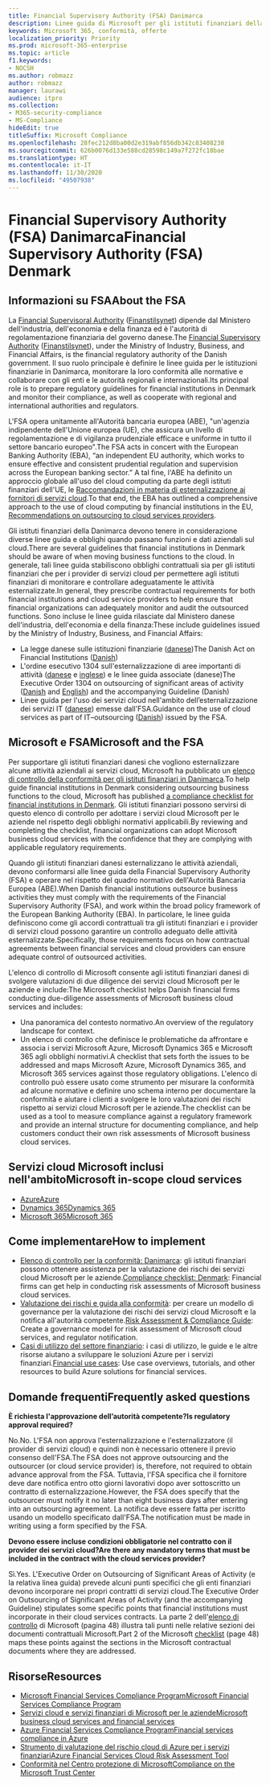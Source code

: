 ```yaml
---
title: Financial Supervisory Authority (FSA) Danimarca
description: Linee guida di Microsoft per gli istituti finanziari della Danimarca che adottano il cloud.
keywords: Microsoft 365, conformità, offerte
localization_priority: Priority
ms.prod: microsoft-365-enterprise
ms.topic: article
f1.keywords:
- NOCSH
ms.author: robmazz
author: robmazz
manager: laurawi
audience: itpro
ms.collection:
- M365-security-compliance
- MS-Compliance
hideEdit: true
titleSuffix: Microsoft Compliance
ms.openlocfilehash: 28fec212d8ba00d2e319abf856db342c83408238
ms.sourcegitcommit: 626b0076d133e588cd28598c149a7f272fc18bae
ms.translationtype: HT
ms.contentlocale: it-IT
ms.lasthandoff: 11/30/2020
ms.locfileid: "49507938"
---
```

# <a name="financial-supervisory-authority-fsa-denmark"></a><span data-ttu-id="cc546-104">Financial Supervisory Authority (FSA) Danimarca</span><span class="sxs-lookup"><span data-stu-id="cc546-104">Financial Supervisory Authority (FSA) Denmark</span></span>

## <a name="about-the-fsa"></a><span data-ttu-id="cc546-105">Informazioni su FSA</span><span class="sxs-lookup"><span data-stu-id="cc546-105">About the FSA</span></span>

<span data-ttu-id="cc546-106">La [Financial Supervisoral Authority](https://www.dfsa.dk/) ([Finanstilsynet](https://www.finanstilsynet.dk/)) dipende dal Ministero dell'industria, dell'economia e della finanza ed è l'autorità di regolamentazione finanziaria del governo danese.</span><span class="sxs-lookup"><span data-stu-id="cc546-106">The [Financial Supervisory Authority](https://www.dfsa.dk/) ([Finanstilsynet](https://www.finanstilsynet.dk/)), under the Ministry of Industry, Business, and Financial Affairs, is the financial regulatory authority of the Danish government.</span></span> <span data-ttu-id="cc546-107">Il suo ruolo principale è definire le linee guida per le istituzioni finanziarie in Danimarca, monitorare la loro conformità alle normative e collaborare con gli enti e le autorità regionali e internazionali.</span><span class="sxs-lookup"><span data-stu-id="cc546-107">Its principal role is to prepare regulatory guidelines for financial institutions in Denmark and monitor their compliance, as well as cooperate with regional and international authorities and regulators.</span></span>

<span data-ttu-id="cc546-108">L'FSA opera unitamente all'Autorità bancaria europea (ABE), "un'agenzia indipendente dell'Unione europea (UE), che assicura un livello di regolamentazione e di vigilanza prudenziale efficace e uniforme in tutto il settore bancario europeo".</span><span class="sxs-lookup"><span data-stu-id="cc546-108">The FSA acts in concert with the European Banking Authority (EBA), “an independent EU authority, which works to ensure effective and consistent prudential regulation and supervision across the European banking sector.”</span></span> <span data-ttu-id="cc546-109">A tal fine, l'ABE ha definito un approccio globale all'uso del cloud computing da parte degli istituti finanziari dell'UE, le [Raccomandazioni in materia di esternalizzazione ai fornitori di servizi cloud](https://eba.europa.eu/documents/10180/2170121/Final+draft+Recommendations+on+Cloud+Outsourcing+%28EBA-Rec-2017-03%29.pdf/5fa5cdde-3219-4e95-946d-0c0d05494362).</span><span class="sxs-lookup"><span data-stu-id="cc546-109">To that end, the EBA has outlined a comprehensive approach to the use of cloud computing by financial institutions in the EU, [Recommendations on outsourcing to cloud services providers](https://eba.europa.eu/documents/10180/2170121/Final+draft+Recommendations+on+Cloud+Outsourcing+%28EBA-Rec-2017-03%29.pdf/5fa5cdde-3219-4e95-946d-0c0d05494362).</span></span>

<span data-ttu-id="cc546-110">Gli istituti finanziari della Danimarca devono tenere in considerazione diverse linee guida e obblighi quando passano funzioni e dati aziendali sul cloud.</span><span class="sxs-lookup"><span data-stu-id="cc546-110">There are several guidelines that financial institutions in Denmark should be aware of when moving business functions to the cloud.</span></span> <span data-ttu-id="cc546-111">In generale, tali linee guida stabiliscono obblighi contrattuali sia per gli istituti finanziari che per i provider di servizi cloud per permettere agli istituti finanziari di monitorare e controllare adeguatamente le attività esternalizzate.</span><span class="sxs-lookup"><span data-stu-id="cc546-111">In general, they prescribe contractual requirements for both financial institutions and cloud service providers to help ensure that financial organizations can adequately monitor and audit the outsourced functions.</span></span> <span data-ttu-id="cc546-112">Sono incluse le linee guida rilasciate dal Ministero danese dell'industria, dell'economia e della finanza:</span><span class="sxs-lookup"><span data-stu-id="cc546-112">These include guidelines issued by the Ministry of Industry, Business, and Financial Affairs:</span></span>

- <span data-ttu-id="cc546-113">La legge danese sulle istituzioni finanziarie ([danese](https://www.retsinformation.dk/Forms/R0710.aspx?id=193767))</span><span class="sxs-lookup"><span data-stu-id="cc546-113">The Danish Act on Financial Institutions ([Danish](https://www.retsinformation.dk/Forms/R0710.aspx?id=193767))</span></span>
- <span data-ttu-id="cc546-114">L'ordine esecutivo 1304 sull'esternalizzazione di aree importanti di attività ([danese](https://www.retsinformation.dk/Forms/R0710.aspx?id=134352) e [inglese](https://www.finanstilsynet.dk/~/media/Lovgivning/Oversat-lovgivning/Executive-orders/1304_251110-pdf.pdf)) e le linee guida associate (danese)</span><span class="sxs-lookup"><span data-stu-id="cc546-114">The Executive Order 1304 on outsourcing of significant areas of activity ([Danish](https://www.retsinformation.dk/Forms/R0710.aspx?id=134352) and [English](https://www.finanstilsynet.dk/~/media/Lovgivning/Oversat-lovgivning/Executive-orders/1304_251110-pdf.pdf)) and the accompanying Guideline (Danish)</span></span>
- <span data-ttu-id="cc546-115">Linee guida per l'uso dei servizi cloud nell'ambito dell’esternalizzazione dei servizi IT ([danese](https://www.finanstilsynet.dk/Tilsyn/Information-om-udvalgte-tilsynsomraader/It-tilsyn/Anvendelse-af-cloud-tjenester-som-led-i-IT-outsourcing)) emesse dall'FSA.</span><span class="sxs-lookup"><span data-stu-id="cc546-115">Guidance on the use of cloud services as part of IT–outsourcing ([Danish](https://www.finanstilsynet.dk/Tilsyn/Information-om-udvalgte-tilsynsomraader/It-tilsyn/Anvendelse-af-cloud-tjenester-som-led-i-IT-outsourcing)) issued by the FSA.</span></span>

## <a name="microsoft-and-the-fsa"></a><span data-ttu-id="cc546-116">Microsoft e FSA</span><span class="sxs-lookup"><span data-stu-id="cc546-116">Microsoft and the FSA</span></span>

<span data-ttu-id="cc546-117">Per supportare gli istituti finanziari danesi che vogliono esternalizzare alcune attività aziendali ai servizi cloud, Microsoft ha pubblicato un [elenco di controllo della conformità per gli istituti finanziari in Danimarca](https://servicetrust.microsoft.com/ViewPage/TrustDocumentsV3?command=Download&downloadType=Document&downloadId=524cc66f-b292-49e9-aa14-04560401baa0&tab=7f51cb60-3d6c-11e9-b2af-7bb9f5d2d913&docTab=7f51cb60-3d6c-11e9-b2af-7bb9f5d2d913_Compliance_Guides).</span><span class="sxs-lookup"><span data-stu-id="cc546-117">To help guide financial institutions in Denmark considering outsourcing business functions to the cloud, Microsoft has published [a compliance checklist for financial institutions in Denmark](https://servicetrust.microsoft.com/ViewPage/TrustDocumentsV3?command=Download&downloadType=Document&downloadId=524cc66f-b292-49e9-aa14-04560401baa0&tab=7f51cb60-3d6c-11e9-b2af-7bb9f5d2d913&docTab=7f51cb60-3d6c-11e9-b2af-7bb9f5d2d913_Compliance_Guides).</span></span> <span data-ttu-id="cc546-118">Gli istituti finanziari possono servirsi di questo elenco di controllo per adottare i servizi cloud Microsoft per le aziende nel rispetto degli obblighi normativi applicabili.</span><span class="sxs-lookup"><span data-stu-id="cc546-118">By reviewing and completing the checklist, financial organizations can adopt Microsoft business cloud services with the confidence that they are complying with applicable regulatory requirements.</span></span>

<span data-ttu-id="cc546-119">Quando gli istituti finanziari danesi esternalizzano le attività aziendali, devono conformarsi alle linee guida della Financial Supervisory Authority (FSA) e operare nel rispetto del quadro normativo dell'Autorità Bancaria Europea (ABE).</span><span class="sxs-lookup"><span data-stu-id="cc546-119">When Danish financial institutions outsource business activities they must comply with the requirements of the Financial Supervisory Authority (FSA), and work within the broad policy framework of the European Banking Authority (EBA).</span></span> <span data-ttu-id="cc546-120">In particolare, le linee guida definiscono come gli accordi contrattuali tra gli istituti finanziari e i provider di servizi cloud possono garantire un controllo adeguato delle attività esternalizzate.</span><span class="sxs-lookup"><span data-stu-id="cc546-120">Specifically, those requirements focus on how contractual agreements between financial services and cloud providers can ensure adequate control of outsourced activities.</span></span>

<span data-ttu-id="cc546-121">L'elenco di controllo di Microsoft consente agli istituti finanziari danesi di svolgere valutazioni di due diligence dei servizi cloud Microsoft per le aziende e include:</span><span class="sxs-lookup"><span data-stu-id="cc546-121">The Microsoft checklist helps Danish financial firms conducting due-diligence assessments of Microsoft business cloud services and includes:</span></span>

- <span data-ttu-id="cc546-122">Una panoramica del contesto normativo.</span><span class="sxs-lookup"><span data-stu-id="cc546-122">An overview of the regulatory landscape for context.</span></span>
- <span data-ttu-id="cc546-123">Un elenco di controllo che definisce le problematiche da affrontare e associa i servizi Microsoft Azure, Microsoft Dynamics 365 e Microsoft 365 agli obblighi normativi.</span><span class="sxs-lookup"><span data-stu-id="cc546-123">A checklist that sets forth the issues to be addressed and maps Microsoft Azure, Microsoft Dynamics 365, and Microsoft 365 services against those regulatory obligations.</span></span> <span data-ttu-id="cc546-124">L'elenco di controllo può essere usato come strumento per misurare la conformità ad alcune normative e definire uno schema interno per documentare la conformità e aiutare i clienti a svolgere le loro valutazioni dei rischi rispetto ai servizi cloud Microsoft per le aziende.</span><span class="sxs-lookup"><span data-stu-id="cc546-124">The checklist can be used as a tool to measure compliance against a regulatory framework and provide an internal structure for documenting compliance, and help customers conduct their own risk assessments of Microsoft business cloud services.</span></span>

## <a name="microsoft-in-scope-cloud-services"></a><span data-ttu-id="cc546-125">Servizi cloud Microsoft inclusi nell'ambito</span><span class="sxs-lookup"><span data-stu-id="cc546-125">Microsoft in-scope cloud services</span></span>

- [<span data-ttu-id="cc546-126">Azure</span><span class="sxs-lookup"><span data-stu-id="cc546-126">Azure</span></span>](https://gallery.technet.microsoft.com/Overview-of-Azure-c1be3942)
- [<span data-ttu-id="cc546-127">Dynamics 365</span><span class="sxs-lookup"><span data-stu-id="cc546-127">Dynamics 365</span></span>](https://download.microsoft.com/download/E/1/9/E1977163-7A86-4812-AC18-C03ADC958AAF/Microsoft_Dynamics_365_Cloud_Service_Compliance_Datasheet.pdf)
- [<span data-ttu-id="cc546-128">Microsoft 365</span><span class="sxs-lookup"><span data-stu-id="cc546-128">Microsoft 365</span></span>](https://aka.ms/RiskGovernanceGuide)

## <a name="how-to-implement"></a><span data-ttu-id="cc546-129">Come implementare</span><span class="sxs-lookup"><span data-stu-id="cc546-129">How to implement</span></span>

- <span data-ttu-id="cc546-130">[Elenco di controllo per la conformità: Danimarca](https://servicetrust.microsoft.com/ViewPage/TrustDocumentsV3?command=Download&downloadType=Document&downloadId=524cc66f-b292-49e9-aa14-04560401baa0&tab=7f51cb60-3d6c-11e9-b2af-7bb9f5d2d913&docTab=7f51cb60-3d6c-11e9-b2af-7bb9f5d2d913_Compliance_Guides): gli istituti finanziari possono ottenere assistenza per la valutazione dei rischi dei servizi cloud Microsoft per le aziende.</span><span class="sxs-lookup"><span data-stu-id="cc546-130">[Compliance checklist: Denmark](https://servicetrust.microsoft.com/ViewPage/TrustDocumentsV3?command=Download&downloadType=Document&downloadId=524cc66f-b292-49e9-aa14-04560401baa0&tab=7f51cb60-3d6c-11e9-b2af-7bb9f5d2d913&docTab=7f51cb60-3d6c-11e9-b2af-7bb9f5d2d913_Compliance_Guides): Financial firms can get help in conducting risk assessments of Microsoft business cloud services.</span></span>
- <span data-ttu-id="cc546-131">[Valutazione dei rischi e guida alla conformità](https://servicetrust.microsoft.com/ViewPage/TrustDocuments?command=Download&downloadType=Document&downloadId=edee9b14-3661-4a16-ba83-c35caf672bd7&docTab=6d000410-c9e9-11e7-9a91-892aae8839ad_FAQ_and_White_Papers): per creare un modello di governance per la valutazione dei rischi dei servizi cloud Microsoft e la notifica all'autorità competente.</span><span class="sxs-lookup"><span data-stu-id="cc546-131">[Risk Assessment & Compliance Guide](https://servicetrust.microsoft.com/ViewPage/TrustDocuments?command=Download&downloadType=Document&downloadId=edee9b14-3661-4a16-ba83-c35caf672bd7&docTab=6d000410-c9e9-11e7-9a91-892aae8839ad_FAQ_and_White_Papers): Create a governance model for risk assessment of Microsoft cloud services, and regulator notification.</span></span>
- <span data-ttu-id="cc546-132">[Casi di utilizzo del settore finanziario](https://docs.microsoft.com/previous-versions/azure/industry-marketing/financial/index): i casi di utilizzo, le guide e le altre risorse aiutano a sviluppare le soluzioni Azure per i servizi finanziari.</span><span class="sxs-lookup"><span data-stu-id="cc546-132">[Financial use cases](https://docs.microsoft.com/previous-versions/azure/industry-marketing/financial/index): Use case overviews, tutorials, and other resources to build Azure solutions for financial services.</span></span>

## <a name="frequently-asked-questions"></a><span data-ttu-id="cc546-133">Domande frequenti</span><span class="sxs-lookup"><span data-stu-id="cc546-133">Frequently asked questions</span></span>

<span data-ttu-id="cc546-134">**È richiesta l'approvazione dell’autorità competente?**</span><span class="sxs-lookup"><span data-stu-id="cc546-134">**Is regulatory approval required?**</span></span>

<span data-ttu-id="cc546-135">No.</span><span class="sxs-lookup"><span data-stu-id="cc546-135">No.</span></span> <span data-ttu-id="cc546-136">L'FSA non approva l'esternalizzazione e l'esternalizzatore (il provider di servizi cloud) e quindi non è necessario ottenere il previo consenso dell'FSA.</span><span class="sxs-lookup"><span data-stu-id="cc546-136">The FSA does not approve outsourcing and the outsourcer (or cloud service provider) is, therefore, not required to obtain advance approval from the FSA.</span></span> <span data-ttu-id="cc546-137">Tuttavia, l'FSA specifica che il fornitore deve dare notifica entro otto giorni lavorativi dopo aver sottoscritto un contratto di esternalizzazione.</span><span class="sxs-lookup"><span data-stu-id="cc546-137">However, the FSA does specify that the outsourcer must notify it no later than eight business days after entering into an outsourcing agreement.</span></span> <span data-ttu-id="cc546-138">La notifica deve essere fatta per iscritto usando un modello specificato dall'FSA.</span><span class="sxs-lookup"><span data-stu-id="cc546-138">The notification must be made in writing using a form specified by the FSA.</span></span>

<span data-ttu-id="cc546-139">**Devono essere incluse condizioni obbligatorie nel contratto con il provider dei servizi cloud?**</span><span class="sxs-lookup"><span data-stu-id="cc546-139">**Are there any mandatory terms that must be included in the contract with the cloud services provider?**</span></span>

<span data-ttu-id="cc546-140">Sì.</span><span class="sxs-lookup"><span data-stu-id="cc546-140">Yes.</span></span> <span data-ttu-id="cc546-141">L'Executive Order on Outsourcing of Significant Areas of Activity (e la relativa linea guida) prevede alcuni punti specifici che gli enti finanziari devono incorporare nei propri contratti di servizi cloud.</span><span class="sxs-lookup"><span data-stu-id="cc546-141">The Executive Order on Outsourcing of Significant Areas of Activity (and the accompanying Guideline) stipulates some specific points that financial institutions must incorporate in their cloud services contracts.</span></span> <span data-ttu-id="cc546-142">La parte 2 dell'[elenco di controllo](https://servicetrust.microsoft.com/ViewPage/TrustDocumentsV3?command=Download&downloadType=Document&downloadId=524cc66f-b292-49e9-aa14-04560401baa0&tab=7f51cb60-3d6c-11e9-b2af-7bb9f5d2d913&docTab=7f51cb60-3d6c-11e9-b2af-7bb9f5d2d913_Compliance_Guides) di Microsoft (pagina 48) illustra tali punti nelle relative sezioni dei documenti contrattuali Microsoft.</span><span class="sxs-lookup"><span data-stu-id="cc546-142">Part 2 of the Microsoft [checklist](https://servicetrust.microsoft.com/ViewPage/TrustDocumentsV3?command=Download&downloadType=Document&downloadId=524cc66f-b292-49e9-aa14-04560401baa0&tab=7f51cb60-3d6c-11e9-b2af-7bb9f5d2d913&docTab=7f51cb60-3d6c-11e9-b2af-7bb9f5d2d913_Compliance_Guides) (page 48) maps these points against the sections in the Microsoft contractual documents where they are addressed.</span></span>

## <a name="resources"></a><span data-ttu-id="cc546-143">Risorse</span><span class="sxs-lookup"><span data-stu-id="cc546-143">Resources</span></span>

- <span data-ttu-id="cc546-144">[Microsoft Financial Services Compliance Program](https://download.microsoft.com/download/6/4/7/64707E3E-6D3E-45D0-8207-A0EA3201B4A6/Microsoft%20Cloud%20-%20Financial%20Services%20Compliance%20Program%20(Print).pdf)</span><span class="sxs-lookup"><span data-stu-id="cc546-144">[Microsoft Financial Services Compliance Program](https://download.microsoft.com/download/6/4/7/64707E3E-6D3E-45D0-8207-A0EA3201B4A6/Microsoft%20Cloud%20-%20Financial%20Services%20Compliance%20Program%20(Print).pdf)</span></span>
- [<span data-ttu-id="cc546-145">Servizi cloud e servizi finanziari di Microsoft per le aziende</span><span class="sxs-lookup"><span data-stu-id="cc546-145">Microsoft business cloud services and financial services</span></span>](https://servicetrust.microsoft.com/viewpage/financialservicesoverview)
- [<span data-ttu-id="cc546-146">Azure Financial Services Compliance Program</span><span class="sxs-lookup"><span data-stu-id="cc546-146">Financial services compliance in Azure</span></span>](https://azure.microsoft.com/resources/videos/azurecon-2015-financial-services-compliance-in-azure/)
- [<span data-ttu-id="cc546-147">Strumento di valutazione del rischio cloud di Azure per i servizi finanziari</span><span class="sxs-lookup"><span data-stu-id="cc546-147">Azure Financial Services Cloud Risk Assessment Tool</span></span>](https://servicetrust.microsoft.com/ViewPage/FFIECBlueprint?command=Download&downloadType=Document&downloadId=079a1973-711a-428f-9312-9ddd290cff7b&docTab=c726d5c0-2d1e-11e8-a485-57140ec19669_PaaS)
- [<span data-ttu-id="cc546-148">Conformità nel Centro protezione di Microsoft</span><span class="sxs-lookup"><span data-stu-id="cc546-148">Compliance on the Microsoft Trust Center</span></span>](https://www.microsoft.com/trust-center/compliance/compliance-overview)
